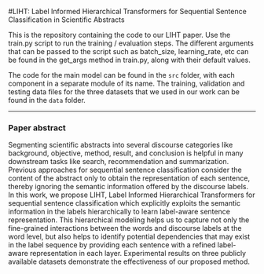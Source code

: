 #LIHT: Label Informed Hierarchical Transformers for Sequential Sentence Classification in Scientific Abstracts

This is the repository containing the code to our LIHT paper. Use the train.py script to run the training / evaluation steps.
The different arguments that can be passed to the script such as batch_size, learning_rate, etc can be found in the get_args method in train.py, along with their default values.

The code for the main model can be found in the `src` folder, with each component in a separate module of its name. 
The training, validation and testing data files for the three datasets that we used in our work can be found in the `data` folder. 

---
### Paper abstract
Segmenting scientific abstracts into several discourse categories like background, objective, method, result, and conclusion is helpful in many downstream tasks like search, recommendation and summarization. Previous approaches for sequential sentence classification consider the content of the abstract only to obtain the representation of each sentence, thereby ignoring the semantic information offered by the discourse labels. In this work, we propose LIHT, Label Informed Hierarchical Transformers for sequential sentence classification which explicitly exploits the semantic information in the labels hierarchically to learn label-aware sentence representation. This hierarchical modeling helps us to capture not only the fine-grained interactions between the words and discourse labels at the word level, but also helps to identify potential dependencies that may exist in the label sequence by providing each sentence with a refined label-aware representation in each layer. Experimental results on three publicly available datasets demonstrate the effectiveness of our proposed method.
